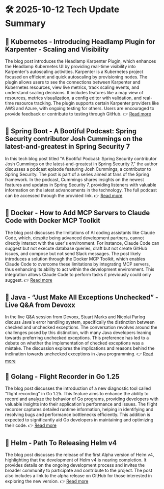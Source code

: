 # 🛠️ 2025-10-12 Tech Update Summary

## 🔹 Kubernetes - Introducing Headlamp Plugin for Karpenter - Scaling and Visibility
The blog post introduces the Headlamp Karpenter Plugin, which enhances the Headlamp Kubernetes UI by providing real-time visibility into Karpenter's autoscaling activities. Karpenter is a Kubernetes project focused on efficient and quick autoscaling by provisioning nodes. The plugin allows users to see the connections between Karpenter and Kubernetes resources, view live metrics, track scaling events, and understand scaling decisions. It includes features like a map view of resources, metrics visualization, a config editor with validation, and real-time resource tracking. The plugin supports certain Karpenter providers like AWS and Azure, with ongoing testing for others. Users are encouraged to provide feedback or contribute to testing through GitHub.
👉 [Read more](https://kubernetes.io/blog/2025/10/06/introducing-headlamp-plugin-for-karpenter/)

## 🔹 Spring Boot - A Bootiful Podcast: Spring Security contributor Josh Cummings on the latest-and-greatest in Spring Security 7
In this tech blog post titled "A Bootiful Podcast: Spring Security contributor Josh Cummings on the latest-and-greatest in Spring Security 7," the author discusses a podcast episode featuring Josh Cummings, a contributor to Spring Security. The post is part of a series aimed at fans of the Spring framework. In the podcast, Cummings shares insights on the newest features and updates in Spring Security 7, providing listeners with valuable information on the latest advancements in the technology. The full podcast can be accessed through the provided link.
👉 [Read more](https://spring.io/blog/2025/10/09/a-bootiful-podcast-josh-cummings)

## 🔹 Docker - How to Add MCP Servers to Claude Code with Docker MCP Toolkit
The blog post discusses the limitations of AI coding assistants like Claude Code, which, despite being advanced development partners, cannot directly interact with the user's environment. For instance, Claude Code can suggest but not execute database queries, draft but not create GitHub issues, and compose but not send Slack messages. The post likely introduces a solution through the Docker MCP Toolkit, which enables Claude Code to overcome these limitations by integrating MCP servers, thus enhancing its ability to act within the development environment. This integration allows Claude Code to perform tasks it previously could only suggest.
👉 [Read more](https://www.docker.com/blog/add-mcp-servers-to-claude-code-with-mcp-toolkit/)

## 🔹 Java - “Just Make All Exceptions Unchecked” - Live Q&amp;A from Devoxx
In the live Q&A session from Devoxx, Stuart Marks and Nicolai Parlog discuss Java's error handling system, specifically the distinction between checked and unchecked exceptions. The conversation revolves around the challenges posed by this distinction, with many Java developers leaning towards preferring unchecked exceptions. This preference has led to a debate on whether the implementation of checked exceptions was a mistake. The discussion explores the implications and reasons behind the inclination towards unchecked exceptions in Java programming.
👉 [Read more](https://inside.java/2025/10/09/devoxxstream/)

## 🔹 Golang - Flight Recorder in Go 1.25
The blog post discusses the introduction of a new diagnostic tool called "flight recording" in Go 1.25. This feature aims to enhance the ability to record and analyze the behavior of Go programs, providing developers with valuable insights into their application's performance and issues. The flight recorder captures detailed runtime information, helping in identifying and resolving bugs and performance bottlenecks efficiently. This addition is expected to significantly aid Go developers in maintaining and optimizing their code.
👉 [Read more](https://go.dev/blog/flight-recorder)

## 🔹 Helm - Path To Releasing Helm v4
The blog post discusses the release of the first Alpha version of Helm v4, highlighting that the development of Helm v4 is nearing completion. It provides details on the ongoing development process and invites the broader community to participate and contribute to the project. The post also includes a link to the alpha release on GitHub for those interested in exploring the new version.
👉 [Read more](https://helm.sh/blog/path-to-helm-v4/)

